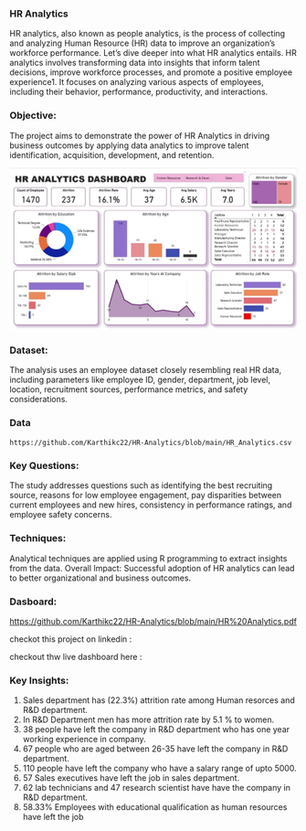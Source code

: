 ### HR Analytics
HR analytics, also known as people analytics, is the process of collecting and analyzing Human Resource (HR) data to improve an organization’s workforce performance. Let’s dive deeper into what HR analytics entails.
HR analytics involves transforming data into insights that inform talent decisions, improve workforce processes, and promote a positive employee experience1.
It focuses on analyzing various aspects of employees, including their behavior, performance, productivity, and interactions.

### Objective: 
  The project aims to demonstrate the power of HR Analytics in driving business outcomes by applying data analytics to improve talent identification, acquisition, development, and retention.

<img src="https://github.com/Karthikc22/HR-Analytics/blob/main/HR%20Analytics.jpg" width="100%" height="40%">


### Dataset: 
  The analysis uses an employee dataset closely resembling real HR data, including parameters like employee ID, gender, department, job level, location, recruitment sources, performance metrics, and safety considerations.

### Data
    https://github.com/Karthikc22/HR-Analytics/blob/main/HR_Analytics.csv

  
### Key Questions:
  The study addresses questions such as identifying the best recruiting source, reasons for low employee engagement, pay disparities between current employees and new hires, consistency in performance ratings, and employee safety concerns.

  
### Techniques: 
  Analytical techniques are applied using R programming to extract insights from the data.
  Overall Impact: Successful adoption of HR analytics can lead to better organizational and business outcomes.


### Dasboard:
   https://github.com/Karthikc22/HR-Analytics/blob/main/HR%20Analytics.pdf

   
checkot this project on linkedin :


checkout thw live dashboard here :


### Key Insights:

  1. Sales department has (22.3%) attrition rate among Human resorces and R&D department.
  2. In R&D Department men has more attrition rate by 5.1 % to women.
  3. 38 people have left the company in R&D department who has one year working experience in company.
  4. 67 people who are aged between 26-35 have left the company in R&D department.
  5. 110 people have left the company who have a salary range of upto 5000.
  6. 57 Sales executives have left the job in sales department.
  7. 62 lab technicians and 47 research scientist have have the company in R&D department.
  8. 58.33% Employees with educational qualification as human resources have left the job








